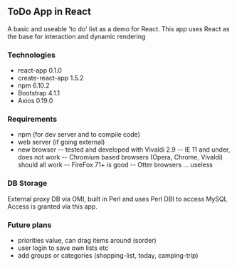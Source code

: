 ## ToDo App in React
A basic and useable 'to do' list as a demo for React.
This app uses React as the base for interaction and dynamic rendering

### Technologies
- react-app 0.1.0
- create-react-app 1.5.2
- npm 6.10.2
- Bootstrap 4.1.1
- Axios 0.19.0

### Requirements
- npm (for dev server and to compile code)
- web server (if going external)
- new browser
-- tested and developed with Vivaldi 2.9
-- IE 11 and under, does not work
-- Chromium based browsers (Opera, Chrome, Vivaldi) should all work
-- FireFox 71+ is good
-- Otter browsers ... useless

### DB Storage
External proxy DB via OMI, built in Perl and uses Perl DBI to access MySQL
Access is granted via this app.


### Future plans
- priorities value, can drag items around (sorder)
- user login to save own lists etc
- add groups or categories (shopping-list, today, camping-trip)


